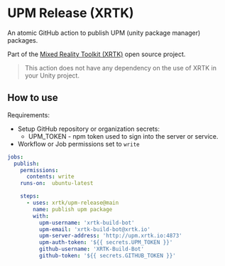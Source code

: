 # UPM Release (XRTK)

An atomic GitHub action to publish UPM (unity package manager) packages.

Part of the [Mixed Reality Toolkit (XRTK)](https://github.com/XRTK) open source project.

> This action does not have any dependency on the use of XRTK in your Unity project.

## How to use

Requirements:
- Setup GitHub repository or organization secrets:
  - UPM_TOKEN - npm token used to sign into the server or service.
- Workflow or Job permissions set to `write`

```yaml
jobs:
  publish:
    permissions:
      contents: write
    runs-on:  ubuntu-latest

    steps:
      - uses: xrtk/upm-release@main
        name: publish upm package
        with:
          upm-username: 'xrtk-build-bot'
          upm-email: 'xrtk-build-bot@xrtk.io'
          upm-server-address: 'http://upm.xrtk.io:4873'
          upm-auth-token: '${{ secrets.UPM_TOKEN }}'
          github-username: 'XRTK-Build-Bot'
          github-token: '${{ secrets.GITHUB_TOKEN }}'
```

